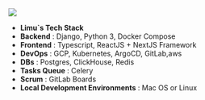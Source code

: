 <img src="https://capsule-render.vercel.app/api?type=waving&color=0:414141,100:414141&height=270&section=header&text=Limu%20here%20!%20👏&fontSize=40&fontColor=e0ffe8&animation=fadeIn" />

- **Limu`s Tech Stack**
- **Backend**
: Django, Python 3, Docker Compose
- **Frontend**
: Typescript, ReactJS + NextJS Framework
- **DevOps**
: GCP, Kubernetes, ArgoCD, GitLab,aws
- **DBs**
: Postgres, ClickHouse, Redis
- **Tasks Queue**
: Celery
- **Scrum**
: GitLab Boards
- **Local Development Environments**
: Mac OS or Linux
